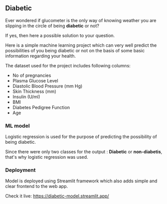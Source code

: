 ## Diabetic
Ever wondered if glucometer is the only way of knowing weather you are slipping in the circle of being **diabetic** or not?

If yes, then here a possible solution to your question.

Here is a simple machine learning project which can very well predict the possibilities of you being diabetic or not on the basis of some basic information regarding your health.

The dataset used for the project includes following columns:
* No of pregnancies
* Plasma Glucose Level
* Diastolic Blood Pressure (mm Hg)
* Skin Thickness (mm)
* Insulin (U/ml)
* BMI
* Diabetes Pedigree Function
* Age

### ML model
Logistic regression is used for the purpose of predicting the possibility of being diabetic.

Since there were only two classes for the output : **Diabetic** or  **non-diabetis**, that's why logistic regression was used.


### Deployment

Model is deployed using Streamlit framework which also adds simple and clear frontend to the web app.

Check it live: https://diabetic-model.streamlit.app/